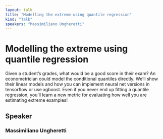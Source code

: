 ```yaml
---
layout: talk
title: "Modelling the extreme using quantile regression"
kind: "Talk"
speakers: "Massimiliano Ungheretti"
---
```


# Modelling the extreme using quantile regression

Given a student’s grades, what would be a good score in their exam? An econometrician could model the conditional quantiles directly. We’ll show their linear models and how you can implement neural net versions in tensorflow or use xgboost. Even if you never end up fitting a quantile regression, you’ll learn a new metric for evaluating how well you are estimating extreme examples!

## Speaker

### Massimiliano Ungheretti


